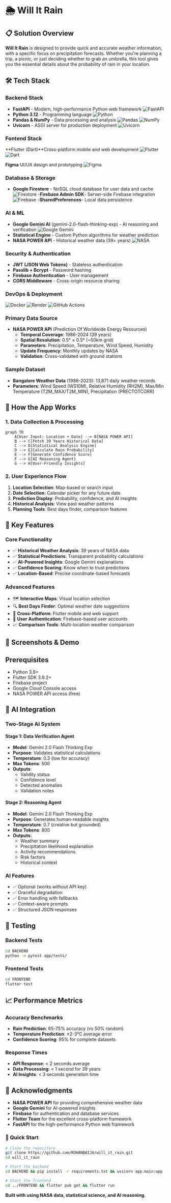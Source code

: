 # 🌦️ Will It Rain

## 📋 Solution Overview

**Will It Rain** is designed to provide quick and accurate weather information, with a specific focus on precipitation forecasts. Whether you're planning a trip, a picnic, or just deciding whether to grab an umbrella, this tool gives you the essential details about the probability of rain in your location.



## 🛠️ Tech Stack
### Backend Stack
- **FastAPI** - Modern, high-performance Python web framework ![FastAPI](https://img.shields.io/badge/FastAPI-005571?style=flat-square&logo=fastapi&logoColor=white)
- **Python 3.12** - Programming language ![Python](https://img.shields.io/badge/Python-3776AB?style=flat-square&logo=python&logoColor=white)
- **Pandas & NumPy** - Data processing and analysis ![Pandas](https://img.shields.io/badge/pandas-%23150458.svg?style=flat-square&logo=pandas&logoColor=white)
                                                   ![NumPy](https://img.shields.io/badge/numpy-%23013243.svg?style=flat-square&logo=numpy&logoColor=white)
- **Uvicorn** - ASGI server for production deployment ![Uvicorn](https://img.shields.io/badge/uvicorn-4A90E2?style=flat-square&logo=uvicorn&logoColor=white)



### Fontend Stack
**Flutter (Dart)**Cross-platform mobile and web development ![Flutter](https://img.shields.io/badge/Flutter-02569B?style=flat-square&logo=flutter&logoColor=white)
                                                            ![Dart](https://img.shields.io/badge/Dart-0175C2?style=flat-square&logo=dart&logoColor=white)
                                                            
**Figma** UI/UX design and prototyping  ![Figma](https://img.shields.io/badge/Figma-F24E1E?style=flat-square&logo=figma&logoColor=white)



### Database & Storage
- **Google Firestore** - NoSQL cloud database for user data and cache ![Firestore](https://img.shields.io/badge/Firestore-FF6B35?style=flat-square&logo=firebase&logoColor=white)
 -**Firebase Admin SDK**- Server-side Firebase integration ![Firebase](https://img.shields.io/badge/Firebase-FFCA28?style=flat-square&logo=firebase&logoColor=black) 
-**SharedPreferences**- Local data persistence


### AI & ML
- **Google Gemini AI** (gemini-2.0-flash-thinking-exp) - AI reasoning and verification  ![Google Gemini](https://img.shields.io/badge/Google%20Gemini-4285F4?style=flat-square&logo=google&logoColor=white)
- **Statistical Engine** - Custom Python algorithms for weather prediction
- **NASA POWER API** - Historical weather data (39+ years)  ![NASA](https://img.shields.io/badge/NASA-0B3D91?style=flat-square&logo=nasa&logoColor=white)

### Security & Authentication
- **JWT (JSON Web Tokens)** - Stateless authentication
- **Passlib + Bcrypt** - Password hashing
- **Firebase Authentication** - User management
- **CORS Middleware** - Cross-origin resource sharing

### DevOps & Deployment

![Docker](https://img.shields.io/badge/Docker-2496ED?style=flat-square&logo=docker&logoColor=white)
![Render](https://img.shields.io/badge/Render-46E3B7?style=flat-square&logo=render&logoColor=white)
![GitHub Actions](https://img.shields.io/badge/GitHub%20Actions-2088FF?style=flat-square&logo=github-actions&logoColor=white)



### Primary Data Source
- **NASA POWER API** (Prediction Of Worldwide Energy Resources)
  - **Temporal Coverage**: 1986-2024 (39 years)
  - **Spatial Resolution**: 0.5° × 0.5° (~50km grid)
  - **Parameters**: Precipitation, Temperature, Wind Speed, Humidity
  - **Update Frequency**: Monthly updates by NASA
  - **Validation**: Cross-validated with ground stations

### Sample Dataset
- **Bangalore Weather Data** (1986-2023): 13,871 daily weather records
- **Parameters**: Wind Speed (WS10M), Relative Humidity (RH2M), Max/Min Temperature (T2M_MAX/T2M_MIN), Precipitation (PRECTOTCORR)
## 🚀 How the App Works

### 1. Data Collection & Processing
```mermaid
graph TD
    A[User Input: Location + Date] --> B[NASA POWER API]
    B --> C[Fetch 39 Years Historical Data]
    C --> D[Statistical Analysis Engine]
    D --> E[Calculate Rain Probability]
    E --> F[Generate Confidence Score]
    F --> G[AI Reasoning Agent]
    G --> H[User-Friendly Insights]
```

### 2. User Experience Flow
1. **Location Selection**: Map-based or search input
2. **Date Selection**: Calendar picker for any future date
3. **Prediction Display**: Probability, confidence, and AI insights
4. **Historical Analysis**: View past weather patterns
5. **Planning Tools**: Best days finder, comparison features

## 🎯 Key Features

### Core Functionality
- ✅ **Historical Weather Analysis**: 39 years of NASA data
- ✅ **Statistical Predictions**: Transparent probability calculations
- ✅ **AI-Powered Insights**: Google Gemini explanations
- ✅ **Confidence Scoring**: Know when to trust predictions
- ✅ **Location-Based**: Precise coordinate-based forecasts

### Advanced Features
- 🗺️ **Interactive Maps**: Visual location selection
- 🔍 **Best Days Finder**: Optimal weather date suggestions
- 📱 **Cross-Platform**: Flutter mobile and web support
- 🔐 **User Authentication**: Firebase-based user accounts
- 📈 **Comparison Tools**: Multi-location weather comparison

## 📱 Screenshots & Demo


## Prerequisites
- Python 3.8+
- Flutter SDK 3.9.2+
- Firebase project
- Google Cloud Console access
- NASA POWER API access (free)

## 🧠 **AI Integration**

### Two-Stage AI System

#### **Stage 1: Data Verification Agent**
- **Model**: Gemini 2.0 Flash Thinking Exp
- **Purpose**: Validates statistical calculations
- **Temperature**: 0.3 (low for accuracy)
- **Max Tokens**: 500
- **Outputs**:
  - Validity status
  - Confidence level
  - Detected anomalies
  - Validation notes

#### **Stage 2: Reasoning Agent**
- **Model**: Gemini 2.0 Flash Thinking Exp
- **Purpose**: Generates human-readable insights
- **Temperature**: 0.7 (creative but grounded)
- **Max Tokens**: 800
- **Outputs**:
  - Weather summary
  - Precipitation likelihood explanation
  - Activity recommendations
  - Risk factors
  - Historical context

### AI Features
- ✅ Optional (works without API key)
- ✅ Graceful degradation
- ✅ Error handling with fallbacks
- ✅ Context-aware prompts
- ✅ Structured JSON responses



## 🧪 Testing

### Backend Tests
```bash
cd BACKEND
python -m pytest app/tests/
```

### Frontend Tests
```bash
cd FRONTEND
flutter test
```

## 📈 Performance Metrics

### Accuracy Benchmarks
- **Rain Prediction**: 65-75% accuracy (vs 50% random)
- **Temperature Prediction**: ±2-3°C average error
- **Confidence Scoring**: 95% for complete datasets

### Response Times
- **API Response**: < 2 seconds average
- **Data Processing**: < 1 second for 39 years
- **AI Insights**: < 3 seconds generation time

## 🙏 Acknowledgments
- **NASA POWER API** for providing comprehensive weather data
- **Google Gemini** for AI-powered insights
- **Firebase** for authentication and database services
- **Flutter Team** for the excellent cross-platform framework
- **FastAPI** for the high-performance Python web framework

### 🚀 Quick Start

```bash
# Clone the repository
git clone https://github.com/ROHANBAIJU/will_it_rain.git
cd will_it_rain

# Start the backend
cd BACKEND && pip install -r requirements.txt && uvicorn app.main:app --reload

# Start the frontend
cd ../FRONTEND && flutter pub get && flutter run
```

**Built with  using NASA data, statistical science, and AI reasoning.**



